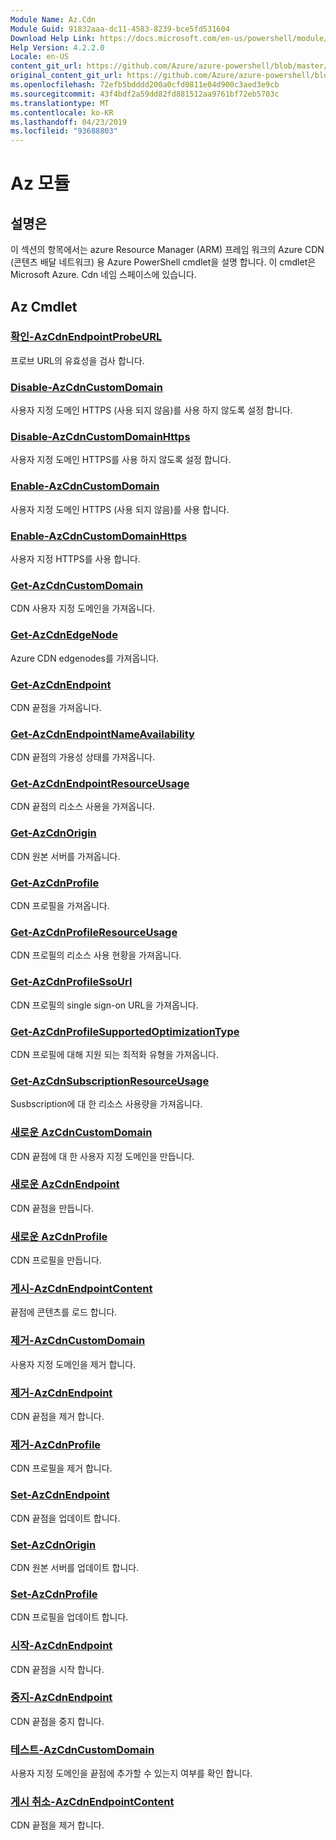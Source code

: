 ```yaml
---
Module Name: Az.Cdn
Module Guid: 91832aaa-dc11-4583-8239-bce5fd531604
Download Help Link: https://docs.microsoft.com/en-us/powershell/module/az.cdn
Help Version: 4.2.2.0
Locale: en-US
content_git_url: https://github.com/Azure/azure-powershell/blob/master/src/Cdn/Cdn/help/Az.Cdn.md
original_content_git_url: https://github.com/Azure/azure-powershell/blob/master/src/Cdn/Cdn/help/Az.Cdn.md
ms.openlocfilehash: 72efb5bdddd200a0cfd0811e04d900c3aed3e9cb
ms.sourcegitcommit: 43f4bdf2a59dd82fd881512aa9761bf72eb5703c
ms.translationtype: MT
ms.contentlocale: ko-KR
ms.lasthandoff: 04/23/2019
ms.locfileid: "93688803"
---
```

# Az 모듈
## 설명은
이 섹션의 항목에서는 azure Resource Manager (ARM) 프레임 워크의 Azure CDN (콘텐츠 배달 네트워크) 용 Azure PowerShell cmdlet을 설명 합니다. 이 cmdlet은 Microsoft Azure. Cdn 네임 스페이스에 있습니다.

## Az Cmdlet
### [확인-AzCdnEndpointProbeURL](Confirm-AzCdnEndpointProbeURL.md)
프로브 URL의 유효성을 검사 합니다.

### [Disable-AzCdnCustomDomain](Disable-AzCdnCustomDomain.md)
사용자 지정 도메인 HTTPS (사용 되지 않음)를 사용 하지 않도록 설정 합니다.

### [Disable-AzCdnCustomDomainHttps](Disable-AzCdnCustomDomainHttps.md)
사용자 지정 도메인 HTTPS를 사용 하지 않도록 설정 합니다.

### [Enable-AzCdnCustomDomain](Enable-AzCdnCustomDomain.md)
사용자 지정 도메인 HTTPS (사용 되지 않음)를 사용 합니다.

### [Enable-AzCdnCustomDomainHttps](Enable-AzCdnCustomDomainHttps.md)
사용자 지정 HTTPS를 사용 합니다.

### [Get-AzCdnCustomDomain](Get-AzCdnCustomDomain.md)
CDN 사용자 지정 도메인을 가져옵니다.

### [Get-AzCdnEdgeNode](Get-AzCdnEdgeNode.md)
Azure CDN edgenodes를 가져옵니다.

### [Get-AzCdnEndpoint](Get-AzCdnEndpoint.md)
CDN 끝점을 가져옵니다.

### [Get-AzCdnEndpointNameAvailability](Get-AzCdnEndpointNameAvailability.md)
CDN 끝점의 가용성 상태를 가져옵니다.

### [Get-AzCdnEndpointResourceUsage](Get-AzCdnEndpointResourceUsage.md)
CDN 끝점의 리소스 사용을 가져옵니다.

### [Get-AzCdnOrigin](Get-AzCdnOrigin.md)
CDN 원본 서버를 가져옵니다.

### [Get-AzCdnProfile](Get-AzCdnProfile.md)
CDN 프로필을 가져옵니다.

### [Get-AzCdnProfileResourceUsage](Get-AzCdnProfileResourceUsage.md)
CDN 프로필의 리소스 사용 현황을 가져옵니다.

### [Get-AzCdnProfileSsoUrl](Get-AzCdnProfileSsoUrl.md)
CDN 프로필의 single sign-on URL을 가져옵니다.

### [Get-AzCdnProfileSupportedOptimizationType](Get-AzCdnProfileSupportedOptimizationType.md)
CDN 프로필에 대해 지원 되는 최적화 유형을 가져옵니다.

### [Get-AzCdnSubscriptionResourceUsage](Get-AzCdnSubscriptionResourceUsage.md)
Susbscription에 대 한 리소스 사용량을 가져옵니다.

### [새로운 AzCdnCustomDomain](New-AzCdnCustomDomain.md)
CDN 끝점에 대 한 사용자 지정 도메인을 만듭니다.

### [새로운 AzCdnEndpoint](New-AzCdnEndpoint.md)
CDN 끝점을 만듭니다.

### [새로운 AzCdnProfile](New-AzCdnProfile.md)
CDN 프로필을 만듭니다.

### [게시-AzCdnEndpointContent](Publish-AzCdnEndpointContent.md)
끝점에 콘텐츠를 로드 합니다.

### [제거-AzCdnCustomDomain](Remove-AzCdnCustomDomain.md)
사용자 지정 도메인을 제거 합니다.

### [제거-AzCdnEndpoint](Remove-AzCdnEndpoint.md)
CDN 끝점을 제거 합니다.

### [제거-AzCdnProfile](Remove-AzCdnProfile.md)
CDN 프로필을 제거 합니다.

### [Set-AzCdnEndpoint](Set-AzCdnEndpoint.md)
CDN 끝점을 업데이트 합니다.

### [Set-AzCdnOrigin](Set-AzCdnOrigin.md)
CDN 원본 서버를 업데이트 합니다.

### [Set-AzCdnProfile](Set-AzCdnProfile.md)
CDN 프로필을 업데이트 합니다.

### [시작-AzCdnEndpoint](Start-AzCdnEndpoint.md)
CDN 끝점을 시작 합니다.

### [중지-AzCdnEndpoint](Stop-AzCdnEndpoint.md)
CDN 끝점을 중지 합니다.

### [테스트-AzCdnCustomDomain](Test-AzCdnCustomDomain.md)
사용자 지정 도메인을 끝점에 추가할 수 있는지 여부를 확인 합니다.

### [게시 취소-AzCdnEndpointContent](Unpublish-AzCdnEndpointContent.md)
CDN 끝점을 제거 합니다.

